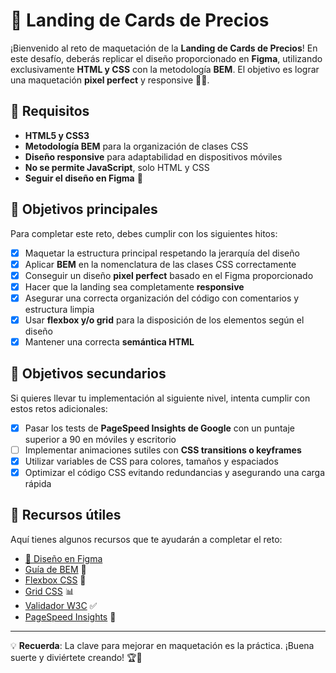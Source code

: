 # 🎨 Landing de Cards de Precios

¡Bienvenido al reto de maquetación de la **Landing de Cards de Precios**! En este desafío, deberás replicar el diseño proporcionado en **Figma**, utilizando exclusivamente **HTML y CSS** con la metodología **BEM**. El objetivo es lograr una maquetación **pixel perfect** y responsive 📏✨.

## 📌 Requisitos

- **HTML5 y CSS3**
- **Metodología BEM** para la organización de clases CSS
- **Diseño responsive** para adaptabilidad en dispositivos móviles
- **No se permite JavaScript**, solo HTML y CSS
- **Seguir el diseño en Figma** 📐

## 🎯 Objetivos principales

Para completar este reto, debes cumplir con los siguientes hitos:

- [x] Maquetar la estructura principal respetando la jerarquía del diseño
- [x] Aplicar **BEM** en la nomenclatura de las clases CSS correctamente
- [x] Conseguir un diseño **pixel perfect** basado en el Figma proporcionado
- [x] Hacer que la landing sea completamente **responsive**
- [x] Asegurar una correcta organización del código con comentarios y estructura limpia
- [x] Usar **flexbox y/o grid** para la disposición de los elementos según el diseño
- [x] Mantener una correcta **semántica HTML**

## 🚀 Objetivos secundarios

Si quieres llevar tu implementación al siguiente nivel, intenta cumplir con estos retos adicionales:

- [x] Pasar los tests de **PageSpeed Insights de Google** con un puntaje superior a 90 en móviles y escritorio
- [ ] Implementar animaciones sutiles con **CSS transitions o keyframes**
- [x] Utilizar variables de CSS para colores, tamaños y espaciados
- [x] Optimizar el código CSS evitando redundancias y asegurando una carga rápida

## 🔗 Recursos útiles

Aquí tienes algunos recursos que te ayudarán a completar el reto:

- [🎨 Diseño en Figma](https://www.figma.com/design/i1ehlGMM11P3fyepotanmL/Cards-de-precios?node-id=33-1&t=JnpnjSXBo83QpwZa-1)
- [Guía de BEM](https://getbem.com/) 📌
- [Flexbox CSS](https://css-tricks.com/snippets/css/a-guide-to-flexbox/) 📏
- [Grid CSS](https://css-tricks.com/snippets/css/complete-guide-grid/) 📊
- [Validador W3C](https://validator.w3.org/) ✅
- [PageSpeed Insights](https://pagespeed.web.dev/) 🚀

---

💡 **Recuerda**: La clave para mejorar en maquetación es la práctica. ¡Buena suerte y diviértete creando! 🏆🎨
